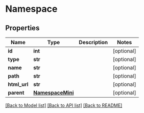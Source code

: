 # Namespace

## Properties
Name | Type | Description | Notes
------------ | ------------- | ------------- | -------------
**id** | **int** |  | [optional] 
**type** | **str** |  | [optional] 
**name** | **str** |  | [optional] 
**path** | **str** |  | [optional] 
**html_url** | **str** |  | [optional] 
**parent** | [**NamespaceMini**](NamespaceMini.md) |  | [optional] 

[[Back to Model list]](../README.md#documentation-for-models) [[Back to API list]](../README.md#documentation-for-api-endpoints) [[Back to README]](../README.md)



